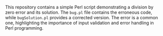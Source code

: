 This repository contains a simple Perl script demonstrating a division by zero error and its solution. The `bug.pl` file contains the erroneous code, while `bugSolution.pl` provides a corrected version.  The error is a common one, highlighting the importance of input validation and error handling in Perl programming.